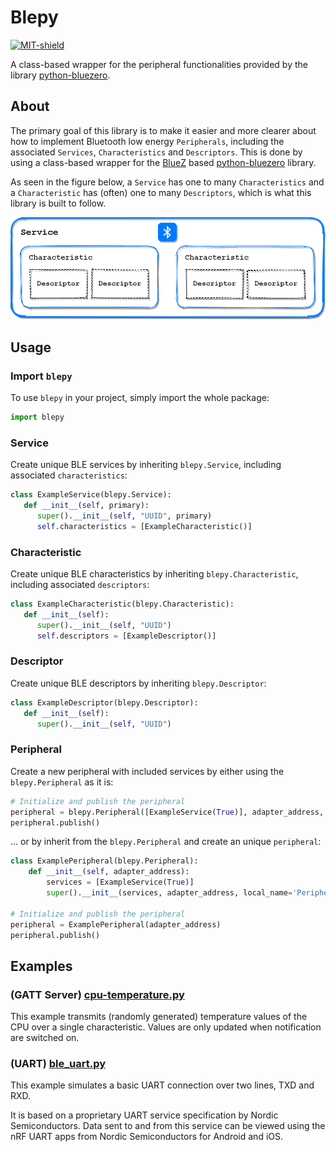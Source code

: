 # Blepy

[![MIT-shield](https://img.shields.io/pypi/l/bluezero.svg)](https://github.com/TrinaryLabs/blepy/blob/main/LICENSE)

[python-bluezero]: https://github.com/ukBaz/python-bluezero.
[BlueZ]: http://www.bluez.org/

A class-based wrapper for the peripheral functionalities provided by the library 
[python-bluezero].

## About

The primary goal of this library is to make it easier and more clearer about how to implement Bluetooth low energy ``Peripherals``, 
including the associated ``Services``, ``Characteristics`` and ``Descriptors``. This is done by using a class-based wrapper for the 
[BlueZ] based [python-bluezero] library.

As seen in the figure below, a ``Service`` has one to many ``Characteristics`` and a ``Characteristic`` has (often) one to many 
``Descriptors``, which is what this library is built to follow.

<img src="https://github.com/TrinaryLabs/blepy/blob/development/docs/ble-overview.png?raw=true" alt="BLE overview" width="550"/>

## Usage

### Import ``blepy``
To use ``blepy`` in your project, simply import the whole package:

```python
import blepy
```
### Service

Create unique BLE services by inheriting ``blepy.Service``, including associated ``characteristics``:

```python
class ExampleService(blepy.Service):
   def __init__(self, primary):
      super().__init__(self, "UUID", primary)
      self.characteristics = [ExampleCharacteristic()]
```
### Characteristic

Create unique BLE characteristics by inheriting ``blepy.Characteristic``, including associated ``descriptors``:

```python
class ExampleCharacteristic(blepy.Characteristic):
   def __init__(self):
      super().__init__(self, "UUID")
      self.descriptors = [ExampleDescriptor()]     
```
### Descriptor

Create unique BLE descriptors by inheriting ``blepy.Descriptor``:

```python
class ExampleDescriptor(blepy.Descriptor):
   def __init__(self):
      super().__init__(self, "UUID")
```
### Peripheral

Create a new peripheral with included services by either using the ``blepy.Peripheral`` as it is:

```python  
# Initialize and publish the peripheral
peripheral = blepy.Peripheral([ExampleService(True)], adapter_address, local_name='Peripheral', appearance=0)
peripheral.publish()
```

... or by inherit from the ``blepy.Peripheral`` and create an unique ``peripheral``:

```python  
class ExamplePeripheral(blepy.Peripheral):
    def __init__(self, adapter_address):
        services = [ExampleService(True)]
        super().__init__(services, adapter_address, local_name='Peripheral', appearance=0)

# Initialize and publish the peripheral
peripheral = ExamplePeripheral(adapter_address)
peripheral.publish()
```
## Examples

### (GATT Server) [cpu-temperature.py](https://github.com/TrinaryLabs/blepy/blob/main/examples/cpu_temperature.py) 
This example transmits (randomly generated) temperature values of the CPU over a single characteristic. 
Values are only updated when notification are switched on.

### (UART) [ble_uart.py](https://github.com/TrinaryLabs/blepy/blob/main/examples/ble_uart.py) 
This example simulates a basic UART connection over two lines, TXD and RXD.

It is based on a proprietary UART service specification by Nordic Semiconductors. 
Data sent to and from this service can be viewed using the nRF UART apps from Nordic Semiconductors for Android and iOS.
